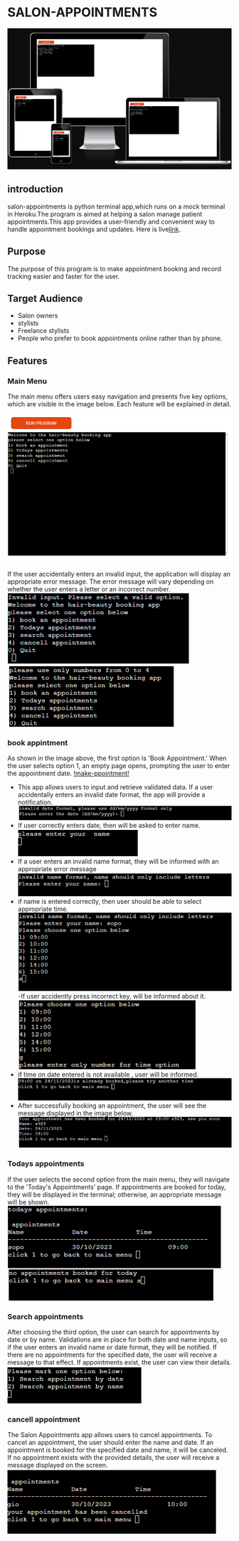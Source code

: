 # **SALON-APPOINTMENTS**

![responsive-image!](/views/assets/images/responsive.png)


## introduction
salon-appointments is python terminal app,which runs on a mock terminal in Heroku.The program is aimed at helping a salon manage patient appointments.This app provides a user-friendly and convenient way to handle appointment bookings and updates.
Here is live[link](https://salon-appointments-6179b752c1c9.herokuapp.com/?fbclid=IwAR2x-9_64jEAfkuD--ZYmFj9lUsE7TI0OsEsGUH8_Jiw3SymieOm-HKvgko).


## Purpose
The purpose of this program is to make appointment booking and record tracking easier and faster for the user.
## Target Audience
- Salon owners
- stylists
- Freelance stylists
- People who prefer to book appointments online rather than by phone.

## Features

### Main Menu
The main menu offers users easy navigation and presents five key options, which are visible in the image below. Each feature will be explained in detail.

![main-menu!](/views/assets/images/main%20-menu.png)

If the user accidentally enters an invalid input, the application will display an appropriate error message. The error message will vary depending on whether the user enters a letter or an incorrect number.
![invalid-input!](/views/assets/images/main-menu%20if%20enter%20invalid%20input.png)
![invalid-input!](/views/assets/images/main-menu-letters.png)


### book appintment
As shown in the image above, the first option is 'Book Appointment.' When the user selects option 1, an empty page opens, prompting the user to enter the appointment date.
[!make-ppointment!](/views/assets/images/booking-date.png)

- This app allows users to input and retrieve validated data. If a user accidentally enters an invalid date format, the app will provide a notification.
![invalid-date!](/views/assets/images/booking-nvalid-date.png)
- If user correctly enters date, then will be asked to enter name.
![name!](/views/assets/images/cancell-appointment-name.png)
- If a user enters an invalid name format, they will be informed with an appropriate error message
![invalid-name-format!](/views/assets/images/invalid-name.png)
- if name is entered correctly, then user should be able to select appropriate time.
![booking-time!](/views/assets/images/booking-select-time.png)
-If user accidently press incorrect key, will be informed about it.
![nonvalid-time!](/views/assets/images/booking-%20if-nonvalid-time.png)
- if time on  date entered is not available , user will be informed.
![no-available!](/views/assets/images/no-avability.png)
- After successfully booking an appointment, the user will see the message displayed in the image below.
![appointment-booked!](/views/assets/images/appointment%20booked.png)
### Todays appointments
If the user selects the second option from the main menu, they will navigate to the 'Today's Appointments' page. If appointments are booked for today, they will be displayed in the terminal; otherwise, an appropriate message will be shown.
![todays-appointments](/views/assets/images/todays-appointments.png)
![no-appointments-for-today!](/views/assets/images/today-no-appointments.png)
### Search appointments
After choosing the third option, the user can search for appointments by date or by name. Validations are in place for both date and name inputs, so if the user enters an invalid name or date format, they will be notified. If there are no appointments for the specified date, the user will receive a message to that effect. If appointments exist, the user can view their details.
![search-appointment!](/views/assets/images/search-appointment.png)
### cancell appointment
The Salon Appointments app allows users to cancel appointments. To cancel an appointment, the user should enter the name and date. If an appointment is booked for the specified date and name, it will be canceled. If no appointment exists with the provided details, the user will receive a message displayed on the screen.
![cancelled-appointment!](/views/assets/images/cancell-appointment%20.png)

